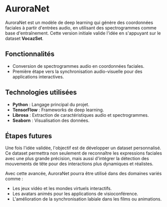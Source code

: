 # AuroraNet  
AuroraNet est un modèle de deep learning qui génère des coordonnées faciales à partir d'entrées audio, en utilisant des spectrogrammes comme base d'entraînement. Cette version initiale valide l'idée en s'appuyant sur le dataset **VocazSet**.

## Fonctionnalités  
- Conversion de spectrogrammes audio en coordonnées faciales.  
- Première étape vers la synchronisation audio-visuelle pour des applications interactives.  

## Technologies utilisées  
- **Python** : Langage principal du projet.  
- **TensorFlow** : Frameworks de deep learning.  
- **Librosa** : Extraction de caractéristiques audio et spectrogrammes.  
- **Seaborn** : Visualisation des données.


## Étapes futures  
Une fois l'idée validée, l'objectif est de développer un dataset personnalisé. Ce dataset permettra non seulement de reconnaître les expressions faciales avec une plus grande précision, mais aussi d'intégrer la détection des mouvements de tête pour des interactions plus dynamiques et réalistes.  

Avec cette avancée, AuroraNet pourra être utilisé dans des domaines variés comme :  
- Les jeux vidéo et les mondes virtuels interactifs.  
- Les avatars animés pour les applications de visioconférence.  
- L'amélioration de la synchronisation labiale dans les films ou animations.
